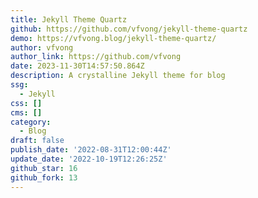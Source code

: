 ```yaml
---
title: Jekyll Theme Quartz
github: https://github.com/vfvong/jekyll-theme-quartz
demo: https://vfvong.blog/jekyll-theme-quartz/
author: vfvong
author_link: https://github.com/vfvong
date: 2023-11-30T14:57:50.864Z
description: A crystalline Jekyll theme for blog
ssg:
  - Jekyll
css: []
cms: []
category:
  - Blog
draft: false
publish_date: '2022-08-31T12:00:44Z'
update_date: '2022-10-19T12:26:25Z'
github_star: 16
github_fork: 13
---
```

